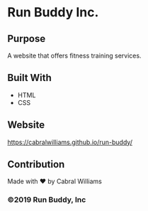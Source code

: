 # Run Buddy Inc.

## Purpose
A website that offers fitness training services.

## Built With
* HTML
* CSS

## Website
https://cabralwilliams.github.io/run-buddy/

## Contribution
Made with ❤️ by Cabral Williams

### ©️2019 Run Buddy, Inc 
